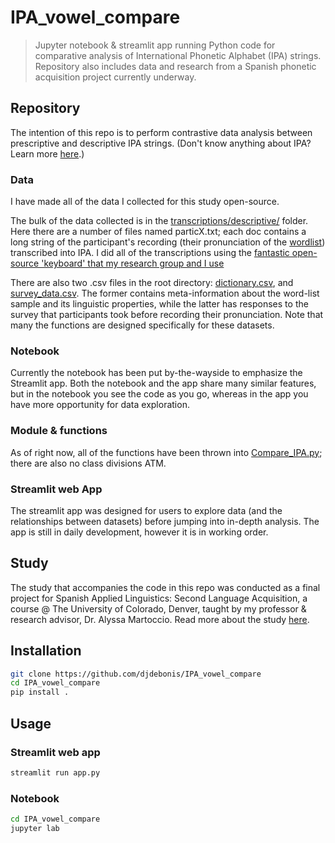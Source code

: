 # IPA_vowel_compare
> Jupyter notebook & streamlit app running Python code for comparative analysis of International Phonetic Alphabet (IPA) strings. Repository also includes data and research from a Spanish phonetic acquisition project currently underway.

## Repository

The intention of this repo is to perform contrastive data analysis between prescriptive and descriptive IPA strings. (Don't know anything about IPA? Learn more [here](README_ext/IPA.md).) 

### Data

I have made all of the data I collected for this study open-source. 

The bulk of the data collected is in the [transcriptions/descriptive/](/transcriptions/descriptive/) folder. Here there are a number of files named particX.txt; each doc contains a long string of the participant's recording (their pronunciation of the [wordlist](wordlist.txt)) transcribed into IPA. I did all of the transcriptions using the [fantastic open-source 'keyboard' that my research group and I use](https://ipa.typeit.org/full/)

There are also two .csv files in the root directory: [dictionary.csv](dictionary.csv), and [survey_data.csv](survey_data.csv). The former contains meta-information about the word-list sample and its linguistic properties, while the latter has responses to the survey that participants took before recording their pronunciation. Note that many the functions are designed specifically for these datasets.

### Notebook

Currently the notebook has been put by-the-wayside to emphasize the Streamlit app. Both the notebook and the app share many similar features, but in the notebook you see the code as you go, whereas in the app you have more opportunity for data exploration.

### Module & functions

As of right now, all of the functions have been thrown into [Compare_IPA.py](Compare_IPA.py); there are also no class divisions ATM.

### Streamlit web App

The streamlit app was designed for users to explore data (and the relationships between datasets) before jumping into in-depth analysis. The app is still in daily development, however it is in working order.

## Study

The study that accompanies the code in this repo was conducted as a final project for Spanish Applied Linguistics: Second Language Acquisition, a course @ The University of Colorado, Denver, taught by my professor & research advisor, Dr. Alyssa Martoccio. Read more about the study [here](README_ext/study.md).

## Installation

```bash
git clone https://github.com/djdebonis/IPA_vowel_compare
cd IPA_vowel_compare
pip install .
```

## Usage

### Streamlit web app
```bash
streamlit run app.py
```

### Notebook
```bash
cd IPA_vowel_compare
jupyter lab
```




